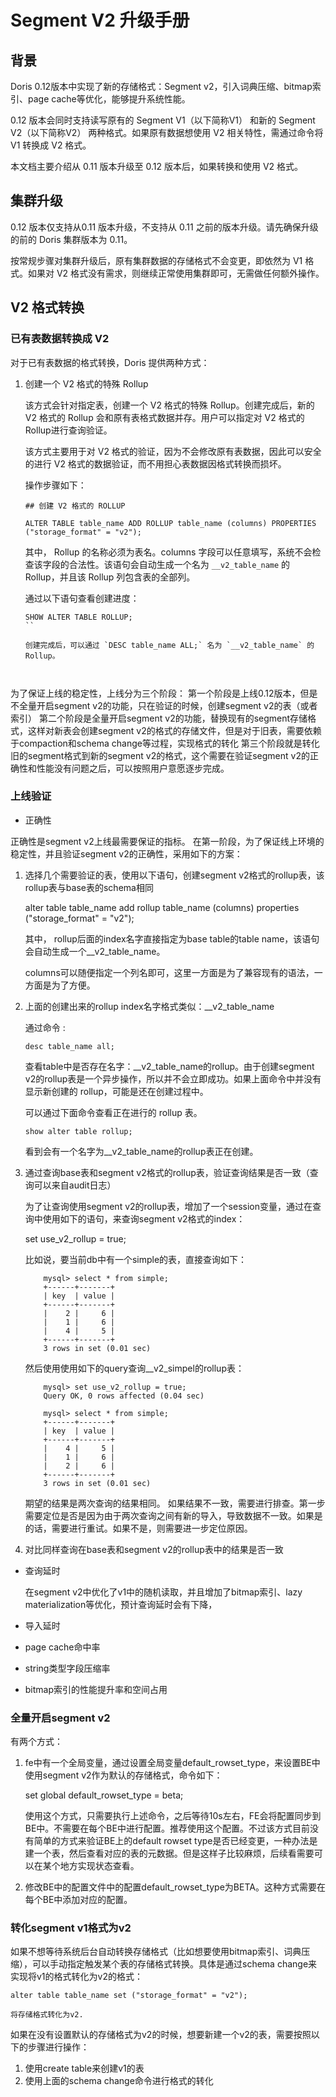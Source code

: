# Segment V2 升级手册

## 背景

Doris 0.12版本中实现了新的存储格式：Segment v2，引入词典压缩、bitmap索引、page cache等优化，能够提升系统性能。

0.12 版本会同时支持读写原有的 Segment V1（以下简称V1） 和新的 Segment V2（以下简称V2） 两种格式。如果原有数据想使用 V2 相关特性，需通过命令将 V1 转换成 V2 格式。

本文档主要介绍从 0.11 版本升级至 0.12 版本后，如果转换和使用 V2 格式。


## 集群升级

0.12 版本仅支持从0.11 版本升级，不支持从 0.11 之前的版本升级。请先确保升级的前的 Doris 集群版本为 0.11。

按常规步骤对集群升级后，原有集群数据的存储格式不会变更，即依然为 V1 格式。如果对 V2 格式没有需求，则继续正常使用集群即可，无需做任何额外操作。

## V2 格式转换

### 已有表数据转换成 V2

对于已有表数据的格式转换，Doris 提供两种方式：

1. 创建一个 V2 格式的特殊 Rollup

    该方式会针对指定表，创建一个 V2 格式的特殊 Rollup。创建完成后，新的 V2 格式的 Rollup 会和原有表格式数据并存。用户可以指定对 V2 格式的 Rollup进行查询验证。
    
    该方式主要用于对 V2 格式的验证，因为不会修改原有表数据，因此可以安全的进行 V2 格式的数据验证，而不用担心表数据因格式转换而损坏。
    
    操作步骤如下：
    
    ```
    ## 创建 V2 格式的 ROLLUP
    
    ALTER TABLE table_name ADD ROLLUP table_name (columns) PROPERTIES ("storage_format" = "v2");
    ```

    其中， Rollup 的名称必须为表名。columns 字段可以任意填写，系统不会检查该字段的合法性。该语句会自动生成一个名为 `__v2_table_name` 的 Rollup，并且该 Rollup 列包含表的全部列。
    
    通过以下语句查看创建进度：
    
    ```
    SHOW ALTER TABLE ROLLUP;
    ``
    
    创建完成后，可以通过 `DESC table_name ALL;` 名为 `__v2_table_name` 的 Rollup。
    
    

为了保证上线的稳定性，上线分为三个阶段：
第一个阶段是上线0.12版本，但是不全量开启segment v2的功能，只在验证的时候，创建segment v2的表（或者索引）
第二个阶段是全量开启segment v2的功能，替换现有的segment存储格式，这样对新表会创建segment v2的格式的存储文件，但是对于旧表，需要依赖于compaction和schema change等过程，实现格式的转化
第三个阶段就是转化旧的segment格式到新的segment v2的格式，这个需要在验证segment v2的正确性和性能没有问题之后，可以按照用户意愿逐步完成。

### 上线验证

- 正确性

正确性是segment v2上线最需要保证的指标。 在第一阶段，为了保证线上环境的稳定性，并且验证segment v2的正确性，采用如下的方案：
1. 选择几个需要验证的表，使用以下语句，创建segment v2格式的rollup表，该rollup表与base表的schema相同

	alter table table_name add rollup table_name (columns) properties ("storage_format" = "v2");

	其中，
	rollup后面的index名字直接指定为base table的table name，该语句会自动生成一个__v2_table_name。

	columns可以随便指定一个列名即可，这里一方面是为了兼容现有的语法，一方面是为了方便。

2. 上面的创建出来的rollup index名字格式类似：__v2_table_name

	通过命令 :

	`desc table_name all;`

	查看table中是否存在名字：__v2_table_name的rollup。由于创建segment v2的rollup表是一个异步操作，所以并不会立即成功。如果上面命令中并没有显示新创建的 rollup，可能是还在创建过程中。

    可以通过下面命令查看正在进行的 rollup 表。

	`show alter table rollup;`

	看到会有一个名字为__v2_table_name的rollup表正在创建。

3. 通过查询base表和segment v2格式的rollup表，验证查询结果是否一致（查询可以来自audit日志）

	为了让查询使用segment v2的rollup表，增加了一个session变量，通过在查询中使用如下的语句，来查询segment v2格式的index：

	set use_v2_rollup = true;

	比如说，要当前db中有一个simple的表，直接查询如下：

	```
		mysql> select * from simple;         
		+------+-------+
		| key  | value |
		+------+-------+
		|    2 |     6 |
		|    1 |     6 |
		|    4 |     5 |
		+------+-------+
		3 rows in set (0.01 sec)
	```

	然后使用使用如下的query查询__v2_simpel的rollup表：

	```
		mysql> set use_v2_rollup = true;
		Query OK, 0 rows affected (0.04 sec)

		mysql> select * from simple;
		+------+-------+	
		| key  | value |
		+------+-------+
		|    4 |     5 |
		|    1 |     6 |
		|    2 |     6 |
		+------+-------+
		3 rows in set (0.01 sec)
	```

	期望的结果是两次查询的结果相同。
	如果结果不一致，需要进行排查。第一步需要定位是否是因为由于两次查询之间有新的导入，导致数据不一致。如果是的话，需要进行重试。如果不是，则需要进一步定位原因。

4. 对比同样查询在base表和segment v2的rollup表中的结果是否一致

- 查询延时

	在segment v2中优化了v1中的随机读取，并且增加了bitmap索引、lazy materialization等优化，预计查询延时会有下降，

- 导入延时
- page cache命中率
- string类型字段压缩率
- bitmap索引的性能提升率和空间占用

### 全量开启segment v2

有两个方式：
1. fe中有一个全局变量，通过设置全局变量default_rowset_type，来设置BE中使用segment v2作为默认的存储格式，命令如下：

	set global default_rowset_type = beta;

	使用这个方式，只需要执行上述命令，之后等待10s左右，FE会将配置同步到BE中。不需要在每个BE中进行配置。推荐使用这个配置。不过该方式目前没有简单的方式来验证BE上的default rowset type是否已经变更，一种办法是建一个表，然后查看对应的表的元数据。但是这样子比较麻烦，后续看需要可以在某个地方实现状态查看。

2. 修改BE中的配置文件中的配置default_rowset_type为BETA。这种方式需要在每个BE中添加对应的配置。


### 转化segment v1格式为v2

如果不想等待系统后台自动转换存储格式（比如想要使用bitmap索引、词典压缩），可以手动指定触发某个表的存储格式转换。具体是通过schema change来实现将v1的格式转化为v2的格式：

	alter table table_name set ("storage_format" = "v2");

	将存储格式转化为v2.

如果在没有设置默认的存储格式为v2的时候，想要新建一个v2的表，需要按照以下的步骤进行操作：
1. 使用create table来创建v1的表
2. 使用上面的schema change命令进行格式的转化



